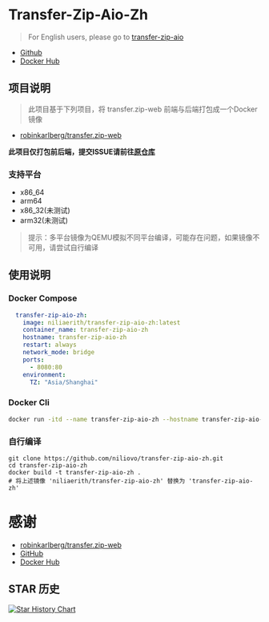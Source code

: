 # Transfer-Zip-Aio-Zh

> For English users, please go to [transfer-zip-aio](https://github.com/niliovo/transfer-zip-aio)

- [Github](https://github.com/niliovo/transfer.zip-aio-zh)
- [Docker Hub](https://hub.docker.com/r/niliaerith/transfer-zip-aio-zh)

## 项目说明

> 此项目基于下列项目，将 transfer.zip-web 前端与后端打包成一个Docker镜像

- [robinkarlberg/transfer.zip-web](https://github.com/robinkarlberg/transfer.zip-web)

**此项目仅打包前后端，提交ISSUE请前往[原仓库](https://github.com/robinkarlberg/transfer.zip-web)**

### 支持平台

- x86_64
- arm64
- x86_32(未测试)
- arm32(未测试)

> 提示：多平台镜像为QEMU模拟不同平台编译，可能存在问题，如果镜像不可用，请尝试自行编译

## 使用说明

### Docker Compose

```compose.yml
  transfer-zip-aio-zh:
    image: niliaerith/transfer-zip-aio-zh:latest
    container_name: transfer-zip-aio-zh
    hostname: transfer-zip-aio-zh
    restart: always
    network_mode: bridge
    ports:
      - 8080:80
    environment:
      TZ: "Asia/Shanghai"
```

### Docker Cli

```sh
docker run -itd --name transfer-zip-aio-zh --hostname transfer-zip-aio-zh --net bridge -p 8080:80 --restart always -e TZ=Asia/Shanghai niliaerith/transfer-zip-aio-zh:latest
```

### 自行编译

```
git clone https://github.com/niliovo/transfer-zip-aio-zh.git
cd transfer-zip-aio-zh
docker build -t transfer-zip-aio-zh .
# 将上述镜像 'niliaerith/transfer-zip-aio-zh' 替换为 'transfer-zip-aio-zh'
```

# 感谢

- [robinkarlberg/transfer.zip-web](https://github.com/robinkarlberg/transfer.zip-web)
- [GitHub](https://github.com/)
- [Docker Hub](https://hub.docker.com/)

## STAR 历史

<a href="https://star-history.com/#niliovo/transfer-zip-aio-zh&Date">
  <picture>
    <source media="(prefers-color-scheme: dark)" srcset="https://api.star-history.com/svg?repos=niliovo/transfer-zip-aio-zh&type=Date&theme=dark" />
    <source media="(prefers-color-scheme: light)" srcset="https://api.star-history.com/svg?repos=niliovo/transfer-zip-aio-zh&type=Date" />
    <img alt="Star History Chart" src="https://api.star-history.com/svg?repos=niliovo/transfer-zip-aio-zh&type=Date" />
  </picture>
</a>
